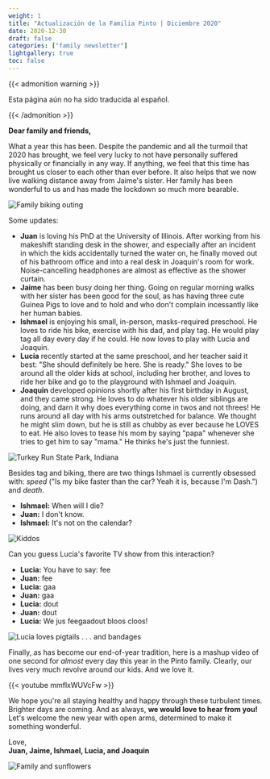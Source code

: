 ```yaml
---
weight: 1
title: "Actualización de la Familia Pinto | Diciembre 2020"
date: 2020-12-30
draft: false
categories: ["family newsletter"]
lightgallery: true
toc: false
---
```


{{< admonition warning >}}

Esta página aún no ha sido traducida al español.

{{< /admonition >}}


**Dear family and friends,**

What a year this has been. Despite the pandemic and all the turmoil that 2020 has brought, we feel very lucky to not have personally suffered physically or financially in any way. If anything, we feel that this time has brought us closer to each other than ever before. It also helps that we now live walking distance away from Jaime's sister. Her family has been wonderful to us and has made the lockdown so much more bearable.

![](2020-12_1.jpg "Family biking outing")

Some updates:

- **Juan** is loving his PhD at the University of Illinois. After working from his makeshift standing desk in the shower, and especially after an incident in which the kids accidentally turned the water on, he finally moved out of his bathroom office and into a real desk in Joaquin's room for work. Noise-cancelling headphones are almost as effective as the shower curtain.
- **Jaime** has been busy doing her thing. Going on regular morning walks with her sister has been good for the soul, as has having three cute Guinea Pigs to love and to hold and who don't complain incessantly like her human babies.
- **Ishmael** is enjoying his small, in-person, masks-required preschool. He loves to ride his bike, exercise with his dad, and play tag. He would play tag all day every day if he could. He now loves to play with Lucia and Joaquin.
- **Lucia** recently started at the same preschool, and her teacher said it best: "She should definitely be here. She is ready." She loves to be around all the older kids at school, including her brother, and loves to ride her bike and go to the playground with Ishmael and Joaquin.
- **Joaquin** developed opinions shortly after his first birthday in August, and they came strong. He loves to do whatever his older siblings are doing, and darn it why does everything come in twos and not threes! He runs around all day with his arms outstretched for balance. We thought he might slim down, but he is still as chubby as ever because he LOVES to eat. He also loves to tease his mom by saying "papa" whenever she tries to get him to say "mama." He thinks he's just the funniest.

![](2020-12_2.jpg "Turkey Run State Park, Indiana")

Besides tag and biking, there are two things Ishmael is currently obsessed with: *speed* ("Is my bike faster than the car? Yeah it is, because I'm Dash.") and *death*.

- **Ishmael:** When will I die?
- **Juan:** I don't know.
- **Ishmael:** It's not on the calendar?

![](2020-12_3.jpg "Kiddos")

Can you guess Lucia's favorite TV show from this interaction?

- **Lucia:** You have to say: fee
- **Juan:** fee
- **Lucia:** gaa
- **Juan:** gaa
- **Lucia:** dout
- **Juan:** dout
- **Lucia:** We jus feegaadout bloos cloos!

 ![](2020-12_4.jpg "Lucia loves pigtails . . . and bandages")

Finally, as has become our end-of-year tradition, here is a mashup video of one second for *almost* every day this year in the Pinto family. Clearly, our lives very much revolve around our kids. And we love it.

{{< youtube mmflxWUVcFw >}}

We hope you're all staying healthy and happy through these turbulent times. Brighter days are coming. And as always, **we would love to hear from you!** Let's welcome the new year with open arms, determined to make it something wonderful.

Love,</br>
**Juan, Jaime, Ishmael, Lucia, and Joaquin**

![](2020-12_5.jpg "Family and sunflowers")
